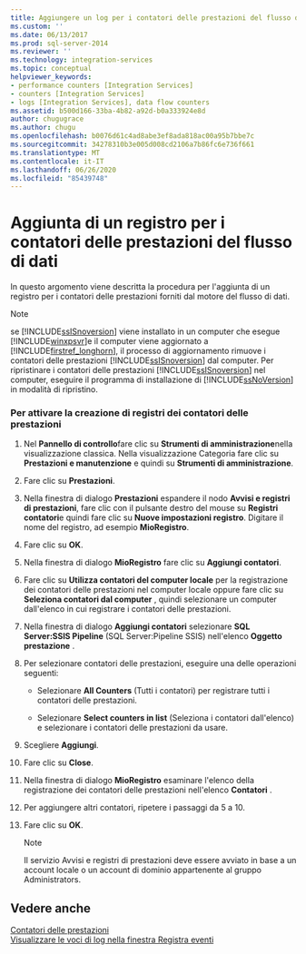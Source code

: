 ```yaml
---
title: Aggiungere un log per i contatori delle prestazioni del flusso di dati | Microsoft Docs
ms.custom: ''
ms.date: 06/13/2017
ms.prod: sql-server-2014
ms.reviewer: ''
ms.technology: integration-services
ms.topic: conceptual
helpviewer_keywords:
- performance counters [Integration Services]
- counters [Integration Services]
- logs [Integration Services], data flow counters
ms.assetid: b500d166-33ba-4b82-a92d-b0a333924e8d
author: chugugrace
ms.author: chugu
ms.openlocfilehash: b0076d61c4ad8abe3ef8ada818ac00a95b7bbe7c
ms.sourcegitcommit: 34278310b3e005d008cd2106a7b86fc6e736f661
ms.translationtype: MT
ms.contentlocale: it-IT
ms.lasthandoff: 06/26/2020
ms.locfileid: "85439748"
---
```

# <a name="add-a-log-for-data-flow-performance-counters"></a>Aggiunta di un registro per i contatori delle prestazioni del flusso di dati
  In questo argomento viene descritta la procedura per l'aggiunta di un registro per i contatori delle prestazioni forniti dal motore del flusso di dati.  
  
> [!NOTE]  
>  se [!INCLUDE[ssISnoversion](../includes/ssisnoversion-md.md)] viene installato in un computer che esegue [!INCLUDE[winxpsvr](../includes/winxpsvr-md.md)]e il computer viene aggiornato a [!INCLUDE[firstref_longhorn](../includes/firstref-longhorn-md.md)], il processo di aggiornamento rimuove i contatori delle prestazioni [!INCLUDE[ssISnoversion](../includes/ssisnoversion-md.md)] dal computer. Per ripristinare i contatori delle prestazioni [!INCLUDE[ssISnoversion](../includes/ssisnoversion-md.md)] nel computer, eseguire il programma di installazione di [!INCLUDE[ssNoVersion](../includes/ssnoversion-md.md)] in modalità di ripristino.  
  
### <a name="to-add-logging-of-performance-counters"></a>Per attivare la creazione di registri dei contatori delle prestazioni  
  
1.  Nel **Pannello di controllo**fare clic su **Strumenti di amministrazione**nella visualizzazione classica. Nella visualizzazione Categoria fare clic su **Prestazioni e manutenzione** e quindi su **Strumenti di amministrazione**.  
  
2.  Fare clic su **Prestazioni**.  
  
3.  Nella finestra di dialogo **Prestazioni** espandere il nodo **Avvisi e registri di prestazioni**, fare clic con il pulsante destro del mouse su **Registri contatori**e quindi fare clic su **Nuove impostazioni registro**. Digitare il nome del registro, ad esempio **MioRegistro**.  
  
4.  Fare clic su **OK**.  
  
5.  Nella finestra di dialogo **MioRegistro** fare clic su **Aggiungi contatori**.  
  
6.  Fare clic su **Utilizza contatori del computer locale** per la registrazione dei contatori delle prestazioni nel computer locale oppure fare clic su **Seleziona contatori dal computer** , quindi selezionare un computer dall'elenco in cui registrare i contatori delle prestazioni.  
  
7.  Nella finestra di dialogo **Aggiungi contatori** selezionare **SQL Server:SSIS Pipeline** (SQL Server:Pipeline SSIS) nell'elenco **Oggetto prestazione** .  
  
8.  Per selezionare contatori delle prestazioni, eseguire una delle operazioni seguenti:  
  
    -   Selezionare **All Counters** (Tutti i contatori) per registrare tutti i contatori delle prestazioni.  
  
    -   Selezionare **Select counters in list** (Seleziona i contatori dall'elenco) e selezionare i contatori delle prestazioni da usare.  
  
9. Scegliere **Aggiungi**.  
  
10. Fare clic su **Close**.  
  
11. Nella finestra di dialogo **MioRegistro** esaminare l'elenco della registrazione dei contatori delle prestazioni nell'elenco **Contatori** .  
  
12. Per aggiungere altri contatori, ripetere i passaggi da 5 a 10.  
  
13. Fare clic su **OK**.  
  
    > [!NOTE]  
    >  Il servizio Avvisi e registri di prestazioni deve essere avviato in base a un account locale o un account di dominio appartenente al gruppo Administrators.  
  
## <a name="see-also"></a>Vedere anche  
 [Contatori delle prestazioni](performance/performance-counters.md)   
 [Visualizzare le voci di log nella finestra Registra eventi](../../2014/integration-services/view-log-entries-in-the-log-events-window.md)  
  
  
